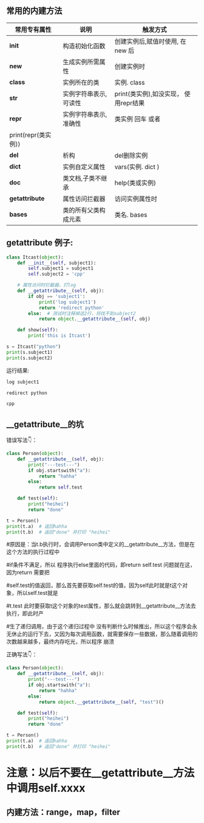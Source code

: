 

## 常用的内建方法

| **常⽤专有属性** | **说明**      | **触发⽅式**                  |
| ---------- | ----------- | ------------------------- |
| __init__   | 构造初始化函数     | 创建实例后,赋值时使⽤, 在   new   后  |
| __new__    | ⽣成实例所需属性    | 创建实例时                     |
| __class__  | 实例所在的类      | 实例.   class               |
| __str__    | 实例字符串表示,可读性 | print(类实例),如没实现， 使⽤repr结果 |
| __repr__   | 实例字符串表示,准确性 | 类实例 回⻋ 或者                 |
print(repr(类实例)) |
| __del__ | 析构 | del删除实例 |
| __dict__ | 实例⾃定义属性 | vars(实例.   dict   ) |
| __doc__ | 类⽂档,⼦类不继承 | help(类或实例) |
| __getattribute__ | 属性访问拦截器 | 访问实例属性时 |
| __bases__ | 类的所有⽗类构成元素 | 类名.   bases |

## **__getattribute__ 例⼦:**

```python
class Itcast(object):
    def __init__(self, subject1):
        self.subject1 = subject1
        self.subject2 = 'cpp'

    # 属性访问时拦截器，打log
    def __getattribute__(self, obj):
        if obj == 'subject1':
            print('log subject1')
            return 'redirect python'
        else:  # 测试时注释掉这2行，将找不到subject2
            return object.__getattribute__(self, obj)

    def show(self):
        print('this is Itcast')

s = Itcast("python")
print(s.subject1)
print(s.subject2)
```

运⾏结果:

```python
log subject1

redirect python

cpp
```

## **__getattribute__的坑**

错误写法👇：

```python
class Person(object):
    def __getattribute__(self, obj):
        print("---test---")
        if obj.startswith("a"):
            return "hahha"
        else:
            return self.test

    def test(self):
        print("heihei")
        return "done"

t = Person()
print(t.a)  # 返回hahha
print(t.b)  # 返回"done" 并打印 "heihei"
```

#原因是：当t.b执⾏时，会调⽤Person类中定义的__getattribute__⽅法，但是在这个⽅法的执⾏过程中

#if条件不满⾜，所以 程序执⾏else⾥⾯的代码，即return self.test 问题就在这，因为return 需要把

#self.test的值返回，那么⾸先要获取self.test的值，因为self此时就是t这个对象，所以self.test就是

#t.test 此时要获取t这个对象的test属性，那么就会跳转到__getattribute__⽅法去执⾏，即此时产

#⽣了递归调⽤，由于这个递归过程中 没有判断什么时候推出，所以这个程序会永⽆休⽌的运⾏下去，⼜因为每次调⽤函数，就需要保存⼀些数据，那么随着调⽤的次数越来越多，最终内存吃光，所以程序 崩溃

正确写法👇：

```python
class Person(object):
    def __getattribute__(self, obj):
        print("---test---")
        if obj.startswith("a"):
            return "hahha"
        else:
            return object.__getattribute__(self, "test")()

    def test(self):
        print("heihei")
        return "done"

t = Person()
print(t.a)  # 返回hahha
print(t.b)  # 返回"done" 并打印 "heihei"
```

# 注意：**以后不要在__getattribute__⽅法中调⽤self.xxxx**

## 内建方法：range，map，filter
